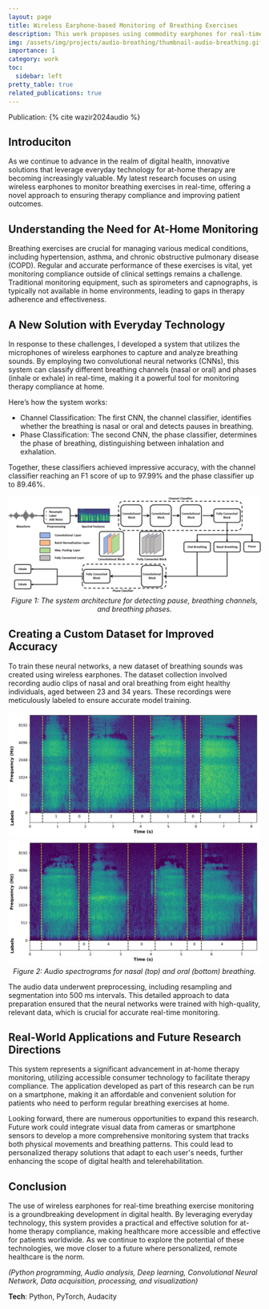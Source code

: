```yaml
---
layout: page
title: Wireless Earphone-based Monitoring of Breathing Exercises
description: This work proposes using commodity earphones for real-time breathing channel and phase detection for breathing therapy compliance monitoring.
img: /assets/img/projects/audio-breathing/thumbnail-audio-breathing.gif
importance: 1
category: work
toc:
  sidebar: left
pretty_table: true
related_publications: true
---
```


Publication: {% cite wazir2024audio %}

## Introduciton

As we continue to advance in the realm of digital health, innovative solutions that leverage everyday technology for at-home therapy are becoming increasingly valuable. My latest research focuses on using wireless earphones to monitor breathing exercises in real-time, offering a novel approach to ensuring therapy compliance and improving patient outcomes.

## Understanding the Need for At-Home Monitoring

Breathing exercises are crucial for managing various medical conditions, including hypertension, asthma, and chronic obstructive pulmonary disease (COPD). Regular and accurate performance of these exercises is vital, yet monitoring compliance outside of clinical settings remains a challenge. Traditional monitoring equipment, such as spirometers and capnographs, is typically not available in home environments, leading to gaps in therapy adherence and effectiveness.

## A New Solution with Everyday Technology

In response to these challenges, I developed a system that utilizes the microphones of wireless earphones to capture and analyze breathing sounds. By employing two convolutional neural networks (CNNs), this system can classify different breathing channels (nasal or oral) and phases (inhale or exhale) in real-time, making it a powerful tool for monitoring therapy compliance at home.

Here’s how the system works:

- Channel Classification: The first CNN, the channel classifier, identifies whether the breathing is nasal or oral and detects pauses in breathing.
- Phase Classification: The second CNN, the phase classifier, determines the phase of breathing, distinguishing between inhalation and exhalation.

Together, these classifiers achieved impressive accuracy, with the channel classifier reaching an F1 score of up to 97.99% and the phase classifier up to 89.46%.

<p align="center"> 
  <img src="/assets/img/projects/audio-breathing/architecture.jpg" alt="System Architecture for Detecting Breathing Patterns." width="600px"> <br> 
  <em>Figure 1: The system architecture for detecting pause, breathing channels, and breathing phases.</em> 
</p>

## Creating a Custom Dataset for Improved Accuracy

To train these neural networks, a new dataset of breathing sounds was created using wireless earphones. The dataset collection involved recording audio clips of nasal and oral breathing from eight healthy individuals, aged between 23 and 34 years. These recordings were meticulously labeled to ensure accurate model training.

<p align="center"> 
  <img src="/assets/img/projects/audio-breathing/nasalBreathing.png" alt="Audio Spectrogram for Nasal Breathing." width="600px"> <br>
  <img src="/assets/img/projects/audio-breathing/oralBreathing.jpg" alt="Audio Spectrogram for Oral Breathing." width="600px"> <br> 
  <em>Figure 2: Audio spectrograms for nasal (top) and oral (bottom) breathing.</em> 
</p>

The audio data underwent preprocessing, including resampling and segmentation into 500 ms intervals. This detailed approach to data preparation ensured that the neural networks were trained with high-quality, relevant data, which is crucial for accurate real-time monitoring.

## Real-World Applications and Future Research Directions

This system represents a significant advancement in at-home therapy monitoring, utilizing accessible consumer technology to facilitate therapy compliance. The application developed as part of this research can be run on a smartphone, making it an affordable and convenient solution for patients who need to perform regular breathing exercises at home.

Looking forward, there are numerous opportunities to expand this research. Future work could integrate visual data from cameras or smartphone sensors to develop a more comprehensive monitoring system that tracks both physical movements and breathing patterns. This could lead to personalized therapy solutions that adapt to each user's needs, further enhancing the scope of digital health and telerehabilitation.

## Conclusion

The use of wireless earphones for real-time breathing exercise monitoring is a groundbreaking development in digital health. By leveraging everyday technology, this system provides a practical and effective solution for at-home therapy compliance, making healthcare more accessible and effective for patients worldwide. As we continue to explore the potential of these technologies, we move closer to a future where personalized, remote healthcare is the norm.


*(Python programming, Audio analysis, Deep learning, Convolutional Neural Network, Data acquisition, processing, and visualization)*

**Tech**: Python, PyTorch, Audacity
